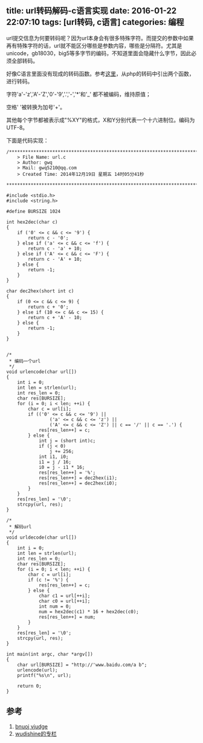 title: url转码解码-c语言实现
date: 2016-01-22 22:07:10
tags: [url转码, c语言]
categories: 编程
---

url提交信息为何要转码呢？因为url本身会有很多特殊字符。而提交的参数中如果再有特殊字符的话，url就不能区分哪些是参数内容，哪些是分隔符。尤其是unicode，gb18030，big5等多字节的编码，不知道里面会隐藏什么字节，因此必须全部转码。

好像C语言里面没有现成的转码函数。参考[这里][1]，从php的转码中引出两个函数，进行转码。

字符'a'-'z','A'-'Z','0'-'9','.','-','*'和'_' 都不被编码，维持原值；

空格' '被转换为加号'+'。

其他每个字节都被表示成"%XY"的格式，X和Y分别代表一个十六进制位。编码为UTF-8。

<!--more-->

下面是代码实现：
```
/*************************************************************************
	> File Name: url.c
	> Author: gwq
	> Mail: gwq5210@qq.com 
	> Created Time: 2014年12月19日 星期五 14时05分41秒
 ************************************************************************/

#include <stdio.h>
#include <string.h>

#define BURSIZE 1024

int hex2dec(char c)
{
	if ('0' <= c && c <= '9') {
		return c - '0';
	} else if ('a' <= c && c <= 'f') {
		return c - 'a' + 10;
	} else if ('A' <= c && c <= 'F') {
		return c - 'A' + 10;
	} else {
		return -1;
	}
}

char dec2hex(short int c)
{
	if (0 <= c && c <= 9) {
		return c + '0';
	} else if (10 <= c && c <= 15) {
		return c + 'A' - 10;
	} else {
		return -1;
	}
}


/*
 * 编码一个url
 */
void urlencode(char url[])
{
	int i = 0;
	int len = strlen(url);
	int res_len = 0;
	char res[BURSIZE];
	for (i = 0; i < len; ++i) {
		char c = url[i];
		if (('0' <= c && c <= '9') ||
				('a' <= c && c <= 'z') ||
				('A' <= c && c <= 'Z') || c == '/' || c == '.') {
			res[res_len++] = c;
		} else {
			int j = (short int)c;
			if (j < 0)
				j += 256;
			int i1, i0;
			i1 = j / 16;
			i0 = j - i1 * 16;
			res[res_len++] = '%';
			res[res_len++] = dec2hex(i1);
			res[res_len++] = dec2hex(i0);
		}
	}
	res[res_len] = '\0';
	strcpy(url, res);
}

/*
 * 解码url
 */
void urldecode(char url[])
{
	int i = 0;
	int len = strlen(url);
	int res_len = 0;
	char res[BURSIZE];
	for (i = 0; i < len; ++i) {
		char c = url[i];
		if (c != '%') {
			res[res_len++] = c;
		} else {
			char c1 = url[++i];
			char c0 = url[++i];
			int num = 0;
			num = hex2dec(c1) * 16 + hex2dec(c0);
			res[res_len++] = num;
		}
	}
	res[res_len] = '\0';
	strcpy(url, res);
}

int main(int argc, char *argv[])
{
	char url[BURSIZE] = "http://'www.baidu.com/a b";
	urlencode(url);
	printf("%s\n", url);

	return 0;
}
```

## 参考
1) [bnuoj vjudge][2]
2) [wudishine的专栏][3]

  [1]: http://blog.csdn.net/wudishine/article/details/39025407
  [2]: https://github.com/BNUACM/bnuoj-vjudge.git
  [3]: http://abloz.com/2011/09/07/c-language-the-url-to-the-code-submit-content-to-the-site.html
  